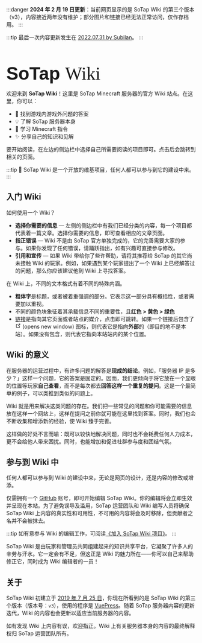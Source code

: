 :::danger
**2024 年 2 月 19 日更新**：当前网页显示的是 SoTap Wiki 的第三个版本（v3），内容接近两年没有维护；部分图片和链接已经无法正常访问，仅作存档用。
:::

:::tip
最后一次内容更新发生在 [2022.07.31 by Subilan](https://github.com/Subilan/SotapWiki/commit/f0376789766c55f0e335cd6c46ea012fc8062d7a)。
:::

<div id="main-title" style="font-size: 3rem; margin-top: 56px">
<span style="font-family: Poppins, sans-serif; font-weight: 700">SoTap</span> <span style="font-family: Georgia, serif; font-weight: 500">Wiki</span>
</div>

欢迎来到 **SoTap Wiki**！这里是 SoTap Minecraft 服务器的官方 Wiki 站点。在这里，你可以：

- 🤔 找到游戏内游戏外问题的答案
- 💡 了解 SoTap 服务器本身
- 📖 学习 Minecraft 指令
- ✨ 分享自己的知识和见解

要开始阅读，在左边的侧边栏中选择自己所需要阅读的项目即可。点击后会跳转到相关的页面。

:::tip
🌈 SoTap Wiki 是一个开放的维基项目，任何人都可以参与到它的建设中来。
:::

## 入门 Wiki

如何使用一个 Wiki？

- **选择你需要的信息** — 左侧的侧边栏中有我们已经分类的内容，每一个项目都代表着一篇文章。选择你需要的信息，即可查看相应的文章页面。
- **指正错误** — Wiki 不是由 SoTap 官方单独完成的，它的完善需要大家的参与。如果你发现了任何错误，请踊跃指出，如有兴趣可直接参与修改。
- **引用和宣传** — 如果 Wiki 带给你了些许帮助，请将其推荐给 SoTap 的其它尚未接触 Wiki 的玩家。例如，如果遇到某个玩家提出了一个 Wiki 上已经解答过的问题，那么你应该建议他到 Wiki 上寻找答案。

在 Wiki 上，不同的文本格式有着不同的特殊内涵。

- **粗体字**是标题，或者被着重强调的部分。它表示这一部分具有概括性，或者需要加以重视。
- 不同的颜色块象征着其承载信息不同的重要性，且**红色 $\gt$ 黄色 $\gt$ 绿色**
- [链接](/)是指向其它页面或者站点的媒介，点击即可跳转。如果一个链接后包含了 <span><svg xmlns="http://www.w3.org/2000/svg" aria-hidden="true" focusable="false" x="0px" y="0px" viewBox="0 0 100 100" width="15" height="15" class="icon outbound"><path fill="currentColor" d="M18.8,85.1h56l0,0c2.2,0,4-1.8,4-4v-32h-8v28h-48v-48h28v-8h-32l0,0c-2.2,0-4,1.8-4,4v56C14.8,83.3,16.6,85.1,18.8,85.1z"></path> <polygon fill="currentColor" points="45.7,48.7 51.3,54.3 77.2,28.5 77.2,37.2 85.2,37.2 85.2,14.9 62.8,14.9 62.8,22.9 71.5,22.9"></polygon></svg> <span class="sr-only">(opens new window)</span></span> 图标，则代表它是指向**外部**的（即目的地不是本站）。如果没有包含，则代表它指向本站站内的某个位置。

## Wiki 的意义

在服务器的运营过程中，有许多问题的解答是**现成的结论**。例如，「服务器 IP 是多少？」这样一个问题，它的答案是固定的。因而，我们更倾向于将它放在一个显眼的位置等玩家**自己查看**，而不是每次都去**回答这样一个重复的提问**。这是一个最简单的例子，可以类推到类似的问题上。

Wiki 就是用来解决这类问题的存在。我们把一些常见的问题和你可能需要的信息放在这样一个网站上，这样在提问之前你就可能在这里找到答案。同时，我们也会不断收集和增添新的经验，使 Wiki 臻于完善。

这样做的好处不言而喻：既可以较快地解决问题，同时也不会耗费任何人力成本，更不会给他人带来困扰。同时，也能增加和促进社群参与度和团结气氛。

## 参与到 Wiki 中

任何人都可以参与到 Wiki 的建设中来，无论是网页的设计，还是内容的修改或增添。

仅需拥有一个 [GitHub](https://github.com) 账号，即可开始编辑 SoTap Wiki。你的编辑将会立即生效并呈现在本站。为了避免误导及滥用，SoTap 运营团队和 Wiki 编写人员将确保 SoTap Wiki 上内容的真实性和可用性，不可用的内容将会及时移除，但贡献者之名并不会被抹去。

:::tip
如有意参与 Wiki 的编辑工作，可阅读[《加入 SoTap Wiki 项目》](/maintenance/join-wiki)。
:::

SoTap Wiki 是由玩家和管理员共同组建起来的知识共享平台，它凝聚了许多人的辛劳与汗水。它一定会有不足，但这正是 Wiki 的魅力所在——你可以自己来帮助修正它，同时成为 Wiki 编辑者的一员！

## 关于

SoTap Wiki 初建立于 [2019 年 7 月 25 日](https://github.com/sotapmc/SotapWiki/commit/fd151ec575e73b35214ff57dcc6478715cbe432c)，你现在所看到的是 SoTap Wiki 的第三个版本（版本号：`v3`），使用的程序是 [VuePress](https://vuepress.vuejs.org/zh/)。随着 SoTap 服务器内容的更新迭代，Wiki 的内容也会更新以适应当前服务器的内容。

如有发现 Wiki 上内容有误，欢迎指正。Wiki 上有关服务器本身的内容的最终解释权归 SoTap 运营团队所有。